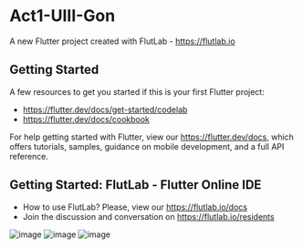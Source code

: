 # Act1-UIII-Gon

A new Flutter project created with FlutLab - https://flutlab.io

## Getting Started

A few resources to get you started if this is your first Flutter project:

- https://flutter.dev/docs/get-started/codelab
- https://flutter.dev/docs/cookbook

For help getting started with Flutter, view our
https://flutter.dev/docs, which offers tutorials,
samples, guidance on mobile development, and a full API reference.

## Getting Started: FlutLab - Flutter Online IDE

- How to use FlutLab? Please, view our https://flutlab.io/docs
- Join the discussion and conversation on https://flutlab.io/residents

![image](https://github.com/LGonzalezMendoza/Act1-UIII-Gonzalez/assets/143547970/1d35b747-e0e4-4148-b1c9-de01e44f95be)
![image](https://github.com/LGonzalezMendoza/Act1-UIII-Gonzalez/assets/143547970/3fc00334-cef5-49bb-88be-d5afeade82c2)
![image](https://github.com/LGonzalezMendoza/Act1-UIII-Gonzalez/assets/143547970/546bf70c-ef15-4d3b-a2b8-b95021043b56)

